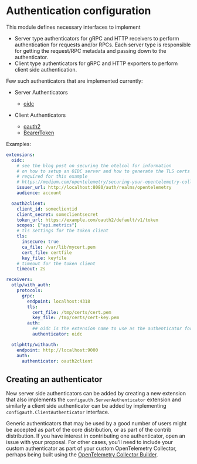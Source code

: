 # Authentication configuration

This module defines necessary interfaces to implement 

- Server type authenticators for gRPC and HTTP receivers to perform authentication for requests and/or RPCs. Each server type is responsible for getting the request/RPC metadata and passing down to the authenticator.
- Client type authenticators for gRPC and HTTP exporters to perform client side authentication. 

Few such authenticators that are implemented currently:

- Server Authenticators
  - [oidc](https://github.com/open-telemetry/opentelemetry-collector-contrib/tree/main/extension/oidcauthextension)

- Client Authenticators
  - [oauth2](https://github.com/open-telemetry/opentelemetry-collector-contrib/tree/main/extension/oauth2clientauthextension)
  - [BearerToken](https://github.com/open-telemetry/opentelemetry-collector-contrib/tree/main/extension/bearertokenauthextension)

Examples:
```yaml
extensions:
  oidc:
    # see the blog post on securing the otelcol for information
    # on how to setup an OIDC server and how to generate the TLS certs
    # required for this example
    # https://medium.com/opentelemetry/securing-your-opentelemetry-collector-1a4f9fa5bd6f
    issuer_url: http://localhost:8080/auth/realms/opentelemetry
    audience: account

  oauth2client:
    client_id: someclientid
    client_secret: someclientsecret
    token_url: https://example.com/oauth2/default/v1/token
    scopes: ["api.metrics"]
    # tls settings for the token client
    tls:
      insecure: true
      ca_file: /var/lib/mycert.pem
      cert_file: certfile
      key_file: keyfile
    # timeout for the token client
    timeout: 2s

receivers:
  otlp/with_auth:
    protocols:
      grpc:
        endpoint: localhost:4318
        tls:
          cert_file: /tmp/certs/cert.pem
          key_file: /tmp/certs/cert-key.pem
        auth:
          ## oidc is the extension name to use as the authenticator for this receiver
          authenticator: oidc

  otlphttp/withauth:
    endpoint: http://localhost:9000
    auth:
      authenticator: oauth2client

```

## Creating an authenticator

New server side authenticators can be added by creating a new extension that also implements the `configauth.ServerAuthenticator` extension and similarly a client side authenticator can be added by implementing `configauth.ClientAuthenticator` interface.

Generic authenticators that may be used by a good number of users might be accepted as part of the core distribution, or as part of the contrib distribution. If you have interest in contributing one authenticator, open an issue with your proposal. For other cases, you'll need to include your custom authenticator as part of your custom OpenTelemetry Collector, perhaps being built using the [OpenTelemetry Collector Builder](https://github.com/open-telemetry/opentelemetry-collector-builder).
